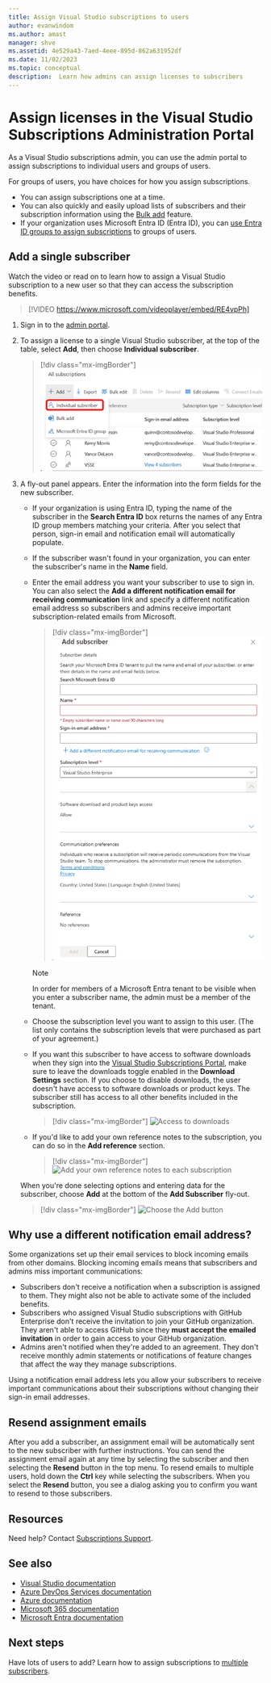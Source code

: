 ```yaml
---
title: Assign Visual Studio subscriptions to users
author: evanwindom
ms.author: amast
manager: shve
ms.assetid: 4e529a43-7aed-4eee-895d-862a631952df
ms.date: 11/02/2023
ms.topic: conceptual
description:  Learn how admins can assign licenses to subscribers
---
```


# Assign licenses in the Visual Studio Subscriptions Administration Portal

As a Visual Studio subscriptions admin, you can use the admin portal to assign subscriptions to individual users and groups of users.

For groups of users, you have choices for how you assign subscriptions.  
+ You can assign subscriptions one at a time.
+ You can also quickly and easily upload lists of subscribers and their subscription information using the [Bulk add](assign-license-bulk.md) feature.
+ If your organization uses Microsoft Entra ID (Entra ID), you can [use Entra ID groups to assign subscriptions](./assign-license-bulk.md#use-entra-id-groups-to-assign-subscriptions) to groups of users.  


## Add a single subscriber

Watch the video or read on to learn how to assign a Visual Studio subscription to a new user so that they can access the subscription benefits.
 

> [!VIDEO https://www.microsoft.com/videoplayer/embed/RE4vpPh]


1. Sign in to the [admin portal](https://manage.visualstudio.com).
2. To assign a license to a single Visual Studio subscriber, at the top of the table, select **Add**, then choose **Individual subscriber**.
   > [!div class="mx-imgBorder"]
   > ![Add a single subscriber](_img/assign-license-add/add-subscriber-individual.png "Screenshot of the subscriber list in the manage portal. Individual subscriber in the add menu is highlighted.")
3. A fly-out panel appears.  Enter the information into the form fields for the new subscriber. 
   + If your organization is using Entra ID, typing the name of the subscriber in the **Search Entra ID** box returns the names of any Entra ID group members matching your criteria.  After you select that person, sign-in email and notification email will automatically populate.  
   + If the subscriber wasn't found in your organization, you can enter the subscriber's name in the **Name** field.  
   + Enter the email address you want your subscriber to use to sign in.  You can also select the **Add a different notification email for receiving communication** link and specify a different notification email address so subscribers and admins receive important subscription-related emails from Microsoft.
      > [!div class="mx-imgBorder"]
      > ![Subscriber details](_img/assign-license-add/subscriber-details.png "Screenshot of the Add subsriber dialog showing fields for subscriber details.")

      > [!NOTE]
      > In order for members of a Microsoft Entra tenant to be visible when you enter a subscriber name, the admin must be a member of the tenant. 
   + Choose the subscription level you want to assign to this user.  (The list only contains the subscription levels that were purchased as part of your agreement.)  
   + If you want this subscriber to have access to software downloads when they sign into the [Visual Studio Subscriptions Portal](https://my.visualstudio.com?wt.mc_id=o~msft~docs), make sure to leave the downloads toggle enabled in the **Download Settings** section. If you choose to disable downloads, the user doesn't have access to software downloads or product keys.  The subscriber still has access to all other benefits included in the subscription.
     > [!div class="mx-imgBorder"]
     > ![Access to downloads](media/access-to-downloads.png "Screenshot of the download settings option dialog.  Allow is selected by default.")

   + If you'd like to add your own reference notes to the subscription, you can do so in the **Add reference** section.
      > [!div class="mx-imgBorder"]
      > ![Add your own reference notes to each subscription](media/add-subscriber-reference-notes.png "Screenshot of the reference field used for making notes about the assignment.")

    When you're done selecting options and entering data for the subscriber, choose **Add** at the bottom of the **Add Subscriber** fly-out.
      > [!div class="mx-imgBorder"]
      > ![Choose the Add button](media/add-button.png "Screenshot of the bottom of the Add subscriber dialog showing the Add button.")

## Why use a different notification email address?

Some organizations set up their email services to block incoming emails from other domains.  Blocking incoming emails means that subscribers and admins miss important communications:
  + Subscribers don't receive a notification when a subscription is assigned to them.  They might also not be able to activate some of the included benefits.  
  + Subscribers who assigned Visual Studio subscriptions with GitHub Enterprise don't receive the invitation to join your GitHub organization. They aren't able to access GitHub since they **must accept the emailed invitation** in order to gain access to your GitHub organization. 
  + Admins aren't notified when they're added to an agreement.  They don't receive monthly admin statements or notifications of feature changes that affect the way they manage subscriptions.

Using a notification email address lets you allow your subscribers to receive important communications about their subscriptions without changing their sign-in email addresses.  

## Resend assignment emails

After you add a subscriber, an assignment email will be automatically sent to the new subscriber with further instructions. You can send the assignment email again at any time by selecting the subscriber and then selecting the **Resend** button in the top menu.  To resend emails to multiple users, hold down the **Ctrl** key while selecting the subscribers.  When you select the **Resend** button, you see a dialog asking you to confirm you want to resend to those subscribers.  


## Resources

Need help?  Contact [Subscriptions Support](https://aka.ms/vsadminhelp).

## See also

+ [Visual Studio documentation](/visualstudio/)
+ [Azure DevOps Services documentation](/azure/devops/)
+ [Azure documentation](/azure/)
+ [Microsoft 365 documentation](/microsoft-365/)
+ [Microsoft Entra documentation](https://learn.microsoft.com/entra/)

## Next steps

Have lots of users to add?  Learn how to assign subscriptions to [multiple subscribers](assign-license-bulk.md).
